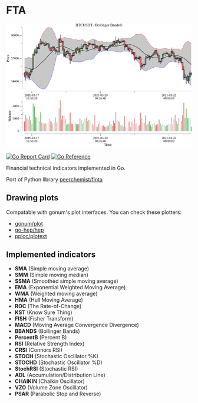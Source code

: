 # FTA

![logo](examples/render-plots/bbands.png "BBands plot")

[![Go Report Card](https://goreportcard.com/badge/github.com/WinPooh32/fta)](https://goreportcard.com/report/github.com/WinPooh32/fta)
[![Go Reference](https://pkg.go.dev/badge/github.com/WinPooh32/fta.svg)](https://pkg.go.dev/github.com/WinPooh32/fta)

Financial technical indicators implemented in Go.

Port of Python library [peerchemist/finta](https://github.com/peerchemist/finta)

## Drawing plots

Compatable with gonum's plot interfaces. You can check these plotters:

* [gonum/plot](https://github.com/gonum/plot)
* [go-hep/hep](https://github.com/go-hep/hep/tree/main/hplot)
* [pplcc/plotext](https://github.com/pplcc/plotext)

## Implemented indicators

* **SMA** (Simple moving average)
* **SMM** (Simple moving median)
* **SSMA** (Smoothed simple moving average)
* **EMA** (Exponential Weighted Moving Average)
* **WMA** (Weighted moving average)
* **HMA** (Hull Moving Average)
* **ROC** (The Rate-of-Change)
* **KST** (Know Sure Thing)
* **FISH** (Fisher Transform)
* **MACD** (Moving Average Convergence Divergence)
* **BBANDS** (Bollinger Bands)
* **PercentB** (Percent B)
* **RSI** (Relative Strength Index)
* **CRSI** (Connors RSI)
* **STOCH** (Stochastic Oscillator %K)
* **STOCHD** (Stochastic Oscillator %D)
* **StochRSI** (Stochastic RSI)
* **ADL** (Accumulation/Distribution Line)
* **CHAIKIN** (Chaikin Oscillator)
* **VZO** (Volume Zone Oscillator)
* **PSAR** (Parabolic Stop and Reverse)
